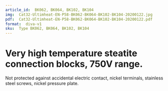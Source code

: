 ```yaml
---
article_id:  BK062, BK064, BK102, BK104
img:  Cat32-Ultimheat-EN-P58-BK062-BK064-BK102-BK104-20200122.jpg
pdf:  Cat32-Ultimheat-EN-P58-BK062-BK064-BK102-BK104-20200122.pdf
format:  diva-v1
sku:  Type BK062, BK064, BK102, BK104
---
```

# Very high temperature steatite connection blocks, 750V range.

Not protected against accidental electric contact, nickel terminals, stainless steel screws, nickel pressure plate.
